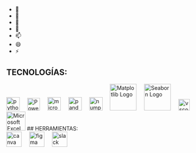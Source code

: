 - 👋 
- 👀 
- 🌱
- 💞️ 
- 📫 
- 😄 
- ⚡ 

## TECNOLOGÍAS:  

<div align="left">
<img src="https://cdn.jsdelivr.net/gh/devicons/devicon/icons/python/python-original.svg" height="35" alt="python logo"  />
<img width="12" />
<img src="https://powerbi.microsoft.com/pictures/application-logos/svg/powerbi.svg" alt="Power BI Logo" width="33">
<img width="12" />
<img src="https://cdn.jsdelivr.net/gh/devicons/devicon/icons/microsoftsqlserver/microsoftsqlserver-plain.svg" height="35" alt="microsoftsqlserver logo"  />
<img width="12" />
<img src="https://cdn.jsdelivr.net/gh/devicons/devicon/icons/pandas/pandas-original.svg" height="35" alt="pandas logo"  />
<img width="12" />
<img src="https://cdn.jsdelivr.net/gh/devicons/devicon/icons/numpy/numpy-original.svg" height="35" alt="numpy logo"  />
<img width="12" />
<img src="https://matplotlib.org/_static/logo2.svg" alt="Matplotlib Logo" width="70">
<img width="12" />
<img src="https://seaborn.pydata.org/_static/logo-wide-lightbg.svg" alt="Seaborn Logo" width="70">
<img width="12" />
<img src="https://cdn.jsdelivr.net/gh/devicons/devicon/icons/vscode/vscode-original.svg" height="30" alt="vscode logo"  />
<img width="12" />
</div>
<img src="https://brands.microsoft.com/downloads/assets/excel-logo.png" alt="Microsoft Excel Logo" width="50">
## HERRAMIENTAS:

<div align="left">
  <img src="https://cdn.jsdelivr.net/gh/devicons/devicon/icons/canva/canva-original.svg" height="40" alt="canva logo"  />
  <img width="12" />
  <img src="https://cdn.jsdelivr.net/gh/devicons/devicon/icons/figma/figma-original.svg" height="40" alt="figma logo"  />
  <img width="12" />
  <img src="https://cdn.jsdelivr.net/gh/devicons/devicon/icons/slack/slack-original.svg" height="40" alt="slack logo"  />
  <img width="12" />
</div>


